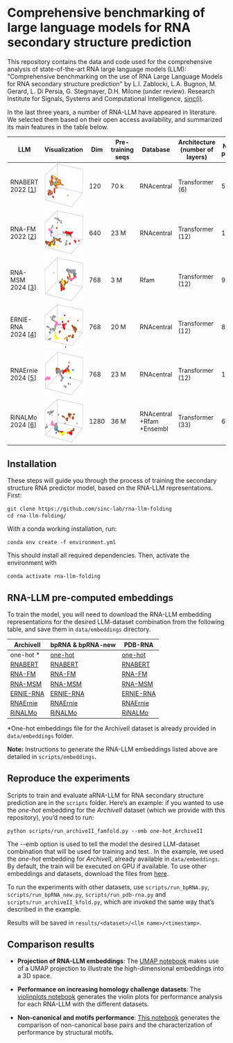# Comprehensive benchmarking of large language models for RNA secondary structure prediction

This repository contains the data and code used for the comprehensive analysis of state-of-the-art RNA large language models (LLM): "Comprehensive benchmarking on the use of RNA Large Language Models for RNA secondary structure prediction" by L.I. Zablocki, L.A. Bugnon, M. Gerard, L. Di Persia, G. Stegmayer, D.H. Milone (under review). Research Institute for Signals, Systems and Computational Intelligence, [sinc(i)](https://sinc.unl.edu.ar).

In the last three years, a number of RNA-LLM have appeared in literature. We selected them based on their open access availability, and summarized its main features in the table below.

| LLM         | Visualization | Dim | Pre- training seqs | Database   | Architecture (number of layers) | Number of parameters | Source                                      |
|-------------|----------------------------------------------------------------------------------------------------|---------------------|-----------------------|------------|--------------------------------|----------------------|-------------------------------------------------|
| RNABERT 2022 [[1](https://academic.oup.com/nargab/article/4/1/lqac012/6534363)] |  <img src="fig/rnabert.png" alt="RNABERT"  height = 100px>           | 120           | 70 k              | RNAcentral            | Transformer (6)       | 500 k              | [Link](https://github.com/mana438/RNABERT)       |
| RNA-FM 2022 [[2](https://arxiv.org/abs/2204.00300)]     | <img src="fig/rnafm.png" alt="RNA-FM"  height = 100px>             | 640           | 23 M          | RNAcentral            | Transformer (12)      | 100 M          | [Link](https://github.com/ml4bio/RNA-FM)         |
| RNA-MSM 2024 [[3](https://academic.oup.com/nar/article/52/1/e3/7369930)]  |  <img src="fig/rnamsm.png" alt="RNA-MSM"  height = 100px>           | 768           | 3 M           | Rfam                   | Transformer (12)      | 96 M          | [Link](https://github.com/yikunpku/RNA-MSM)      |
| ERNIE-RNA 2024 [[4](https://www.biorxiv.org/content/10.1101/2024.03.17.585376v1)]  |  <img src="fig/ernierna.png" alt="ERNIE-RNA"  height = 100px>       | 768           | 20 M          | RNAcentral            | Transformer (12)      | 86 M           | [Link](https://github.com/Bruce-ywj/ERNIE-RNA)    |
| RNAErnie 2024 [[5](https://www.nature.com/articles/s42256-024-00836-4)]  |  <img src="fig/rnaernie.png" alt="RNAErnie"  height = 100px>         | 768           | 23 M         | RNAcentral            | Transformer (12)      | 105 M          | [Link](https://zenodo.org/records/10847621)      |
| RiNALMo 2024 [[6](https://arxiv.org/html/2403.00043v1)]    |  <img src="fig/rinalmo.png" alt="RiNALMo"  height = 100px>           | 1280          | 36 M        | RNAcentral +Rfam +Ensembl | Transformer (33) | 650 M          | [Link](https://github.com/lbcb-sci/RiNALMo)       |

## Installation

These steps will guide you through the process of training the secondary structure RNA predictor model, based on the RNA-LLM representations. 
First:
```
git clone https://github.com/sinc-lab/rna-llm-folding
cd rna-llm-folding/
```
With a conda working installation, run:

```
conda env create -f environment.yml
```
This should install all required dependencies. Then, activate the environment with

```
conda activate rna-llm-folding
```

## RNA-LLM pre-computed embeddings

To train the model, you will need to download the RNA-LLM embedding representations for the desired LLM-dataset combination from the following table, and save them in `data/embeddings` directory. 


| ArchiveII   |  bpRNA & bpRNA-new | PDB-RNA |
|-----------|---------|---------|
| one-hot * | [one-hot](https://zenodo.org/records/13821093/files/one-hot_bpRNA.7z/content)  | [one-hot](https://zenodo.org/api/records/13821093/files/one-hot_pdb-rna.7z/content) |
| [RNABERT](https://zenodo.org/api/records/13821093/files/rnabert_ArchiveII.7z/content)|  [RNABERT](https://zenodo.org/api/records/13821093/files/rnabert_bpRNA.7z/content)|   [RNABERT](https://zenodo.org/api/records/13821093/files/rnabert_pdb-rna.7z/content)|
| [RNA-FM](https://zenodo.org/api/records/13821093/files/rnafm_ArchiveII.7z/content)| [RNA-FM](https://zenodo.org/api/records/13821093/files/rnafm_bpRNA.7z/content)| [RNA-FM](https://zenodo.org/api/records/13821093/files/rnafm_pdb-rna.7z/content)|
| [RNA-MSM](https://zenodo.org/api/records/13821093/files/rna-msm_ArchiveII.7z/content)| [RNA-MSM](https://zenodo.org/api/records/13821093/files/rna-msm_bpRNA.7z/content)| [RNA-MSM](https://zenodo.org/api/records/13821093/files/rna-msm_pdb-rna.7z/content)|
| [ERNIE-RNA](https://zenodo.org/api/records/13821093/files/ERNIE-RNA_ArchiveII.7z/content)| [ERNIE-RNA](https://zenodo.org/api/records/13821093/files/ERNIE-RNA_bpRNA.7z/content)| [ERNIE-RNA](https://zenodo.org/api/records/13821093/files/ERNIE-RNA_pdb-rna.7z/content)|
| [RNAErnie](https://zenodo.org/api/records/13821093/files/RNAErnie_ArchiveII.7z/content)| [RNAErnie](https://zenodo.org/api/records/13821093/files/RNAErnie_bpRNA.7z/content)| [RNAErnie](https://zenodo.org/api/records/13821093/files/RNAErnie_pdb-rna.7z/content)|
| [RiNALMo](https://zenodo.org/api/records/13821093/files/RiNALMo_ArchiveII.7z/content)| [RiNALMo](https://zenodo.org/api/records/13821093/files/RiNALMo_bpRNA.7z/content)| [RiNALMo](https://zenodo.org/api/records/13821093/files/RiNALMo_pdb-rna.7z/content)|

*One-hot embeddings file for the ArchiveII dataset is already provided in `data/embeddings` folder.

**Note:** Instructions to generate the RNA-LLM embeddings listed above are detailed in `scripts/embeddings`.

## Reproduce the experiments
Scripts to train and evaluate aRNA-LLM for RNA secondary structure prediction are in the `scripts` folder. 
Here’s an example: if you wanted to use the _one-hot_ embedding for the _ArchiveII_ dataset (which we provide with this repository), you’d need to run:
```
python scripts/run_archiveII_famfold.py --emb one-hot_ArchiveII
```
The --emb option is used to tell the model the desired LLM-dataset combination that will be used for training and test.. In the example, we used the _one-hot_ embedding for _ArchiveII_, already available in `data/embeddings`. By default, the train will be executed on GPU if available. To use other embeddings and datasets, download the files from [here](#rna-llm-pre-computed-embeddings). 

To run the experiments with other datasets, use `scripts/run_bpRNA.py`, `scripts/run_bpRNA_new.py`, `scripts/run_pdb-rna.py` and `scripts/run_archiveII_kfold.py`, which are invoked the same way that’s described in the example.

Results will be saved in `results/<dataset>/<llm name>/<timestamp>`.

## Comparison results

- **Projection of RNA-LLM embeddings**: The [UMAP notebook](notebooks/UMAP.ipynb) makes use of a UMAP projection to illustrate the high-dimensional embeddings into a 3D space.

- **Performance on increasing homology challenge datasets**: The [violinplots notebook](notebooks/violinplots.ipynb) generates the violin plots for performance analysis for each RNA-LLM with the different datasets.

- **Non-canonical and motifs performance**: [This notebook](notebooks/nc_motifs.ipynb) generates the comparison of non-canonical base pairs and the characterization of performance by structural motifs.

